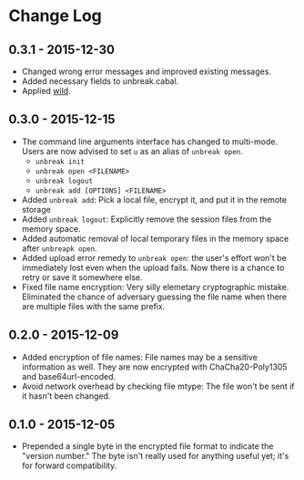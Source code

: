 # Change Log

## 0.3.1 - 2015-12-30

- Changed wrong error messages and improved existing messages.
- Added necessary fields to unbreak.cabal.
- Applied [wild](https://github.com/xtendo-org/wild).

## 0.3.0 - 2015-12-15

- The command line arguments interface has changed to multi-mode. Users are now advised to set `u` as an alias of `unbreak open`.
    - `unbreak init`
    - `unbreak open <FILENAME>`
    - `unbreak logout`
    - `unbreak add [OPTIONS] <FILENAME>`
- Added `unbreak add`: Pick a local file, encrypt it, and put it in the remote storage
- Added `unbreak logout`: Explicitly remove the session files from the memory space.
- Added automatic removal of local temporary files in the memory space after `unbreapk open`.
- Added upload error remedy to `unbreak open`: the user's effort won't be immediately lost even when the upload fails. Now there is a chance to retry or save it somewhere else.
- Fixed file name encryption: Very silly elemetary cryptographic mistake. Eliminated the chance of adversary guessing the file name when there are multiple files with the same prefix.

## 0.2.0 - 2015-12-09

- Added encryption of file names: File names may be a sensitive information as well. They are now encrypted with ChaCha20-Poly1305 and base64url-encoded.
- Avoid network overhead by checking file mtype: The file won't be sent if it hasn't been changed.

## 0.1.0 - 2015-12-05

- Prepended a single byte in the encrypted file format to indicate the "version number." The byte isn't really used for anything useful yet; it's for forward compatibility.
